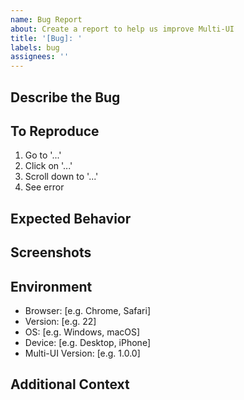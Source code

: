 ```yaml
---
name: Bug Report
about: Create a report to help us improve Multi-UI
title: '[Bug]: '
labels: bug
assignees: ''
---
```


## Describe the Bug
<!-- A clear and concise description of what the bug is -->

## To Reproduce
<!-- Steps to reproduce the behavior -->
1. Go to '...'
2. Click on '...'
3. Scroll down to '...'
4. See error

## Expected Behavior
<!-- A clear and concise description of what you expected to happen -->

## Screenshots
<!-- If applicable, add screenshots to help explain your problem -->

## Environment
- Browser: [e.g. Chrome, Safari]
- Version: [e.g. 22]
- OS: [e.g. Windows, macOS]
- Device: [e.g. Desktop, iPhone]
- Multi-UI Version: [e.g. 1.0.0]

## Additional Context
<!-- Add any other context about the problem here --> 